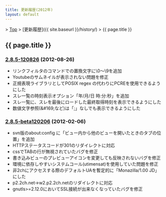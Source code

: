 ```yaml
---
title: 更新履歴(2012年)
layout: default
---
```


&gt; [Top](../) &gt; [更新履歴]({{ site.baseurl }}/history/) &gt; {{ page.title }}

## {{ page.title }}


<a name="2.8.5-120826"></a>
### [2.8.5-120826](https://github.com/JDimproved/JDim/compare/35818ddd51...591ad36134) (2012-08-26)
- リンクフィルタのコマンドでの置換文字に\0〜\9を追加
- Youtubeのサムネイルが表示されない問題を修正
- 正規表現ライブラリとしてPOSIX regex の代わりにPCREを使用できるようにした
- スレ一覧の時刻表示オプション「年/月/日 時:分:秒」を追加
- スレ一覧に、スレを最後にロードした最終取得時刻を表示できるようにした
- 数値文字参照(&amp;#169;など)は「;」なしでも表示できるようにした


<a name="2.8.5-beta120206"></a>
### [2.8.5-beta120206](https://github.com/JDimproved/JDim/compare/a7df368213...35818ddd51) (2012-02-06)
- svn版のabout:config に「ビュー内から他のビューを開いたときのタブの位置」を追加
- HTTPステータスコードが301のリダイレクトに対応
- cssでTABの行が無視されていたバグを修正
- 書き込みビューのプレビューアイコンを変更しても反映されないバグを修正
- 環境に依存しやすいシステムコール(utimensat)を使用していた問題を修正
- 非2chにアクセスする際のデフォルトUAを暫定的に「Monazilla/1.00 JD」にした
- p2.2ch.net→w2.p2.2ch.netのリダイレクトに対応
- gnutls&gt;=2.12.0においてSSL接続が出来なくなっていたバグを修正
